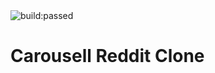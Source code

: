 <img src="https://travis-ci.org/jonathanlie94/carousell-reddit-clone.svg?branch=master" alt="build:passed">

# Carousell Reddit Clone
